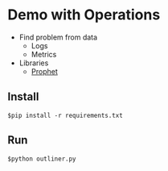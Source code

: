 # Demo with Operations
* Find problem from data 
  * Logs
  * Metrics
* Libraries
  * [Prophet](https://facebook.github.io/prophet/)

## Install
```
$pip install -r requirements.txt
```

## Run
```
$python outliner.py
```
